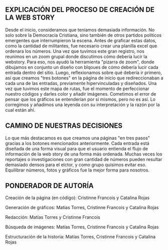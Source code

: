 ## EXPLICACIÓN DEL PROCESO DE CREACIÓN DE LA WEB STORY

Desde el inicio, consideramos que teníamos demasiada información. No solo sobre la Democracia Cristiana, sino también de otros partidos políticos emergentes que interrumpieron la escena. Antes de graficar estas datos, como la cantidad de militantes, fue necesario crear una planilla excel que ordenara los números. 
Una vez que tuvimos este gran registro, nos reunimos en un zoom grupal donde discutimos cómo debería lucir la webstory. Para eso, nos ayudó la herramienta "pizarra de zoom", donde dibujamos en conjunto un diseño con blqoues de cómo debería lucir cada entrada dentro del sitio. 
Luego, reflexionamos sobre qué debería ir primero, así que creamos "tres botones" en la página de inicio que redireccionaban a cada una de las entradas, previamente hipervinculadas y diseñados.
Una vez que tuvimos este mapa de rutas, fue el momento de perfeccionar nuestro códigos y darles color y añadir imágenes. Cometimos el error de pensar que los gráficos se entenderían por sí mismos, pero no es así. Lo corregimos y añadimos una leyenda con su interpretación y la razón por la cual están ahí.



## CAMINO DE NUESTRAS DECISIONES

Lo que más destacamos es que creamos una páginas "en tres pasos" gracias a los botones mencionados anteriormente. Cada entrada está diseñada de una forma visual para que el usuario entienda el flujo de información de la web story de una forma más ordenada. Muchas veces los reportajes o investigaciones con gran cantidad de números pueden resultar demasiado densos para el elctor, y como grupo quisimos evitar eso. Equilibrar números, fotos y gráficos fue la mejor forma para nosotros.

## PONDERADOR DE AUTORÍA

Creación de la página (en código): Cristinne Francois y Catalina Rojas 

Generación de gráficos: Matías Torres, Cristinne Francois y Catalina Rojas

Redacción: Matías Torres y Cristinne Francois

Búsqueda de imágenes: Matías Torres, Cristinne Francois y Catalina Rojas 

Estructuración de la historia: Matías Torres, Cristinne Francois y Catalina Rojas 





